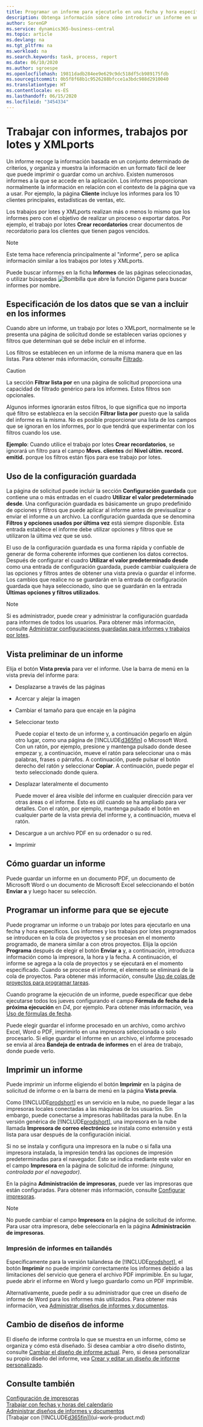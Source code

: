 ```yaml
---
title: Programar un informe para ejecutarlo en una fecha y hora específicos | Documentos de Microsoft
description: Obtenga información sobre cómo introducir un informe en una cola de proyectos y programarlo para que se procesa en una fecha y hora específicas.
author: SorenGP
ms.service: dynamics365-business-central
ms.topic: article
ms.devlang: na
ms.tgt_pltfrm: na
ms.workload: na
ms.search.keywords: task, process, report
ms.date: 06/10/2020
ms.author: sgroespe
ms.openlocfilehash: 19811dadb284ee9e629c9dc518df5cb989175fdb
ms.sourcegitcommit: 0b5f8f68b1c9526288bfcce1a3bdc988d2910040
ms.translationtype: HT
ms.contentlocale: es-ES
ms.lasthandoff: 06/15/2020
ms.locfileid: "3454334"
---
```

# <a name="working-with-reports-batch-jobs-and-xmlports"></a>Trabajar con informes, trabajos por lotes y XMLports

Un informe recoge la información basada en un conjunto determinado de criterios, y organiza y muestra la información en un formato fácil de leer que puede imprimir o guardar como un archivo. Existen numerosos informes a la que se accede en la aplicación. Los informes proporcionan normalmente la información en relación con el contexto de la página que va a usar. Por ejemplo, la página **Cliente** incluye los informes para los 10 clientes principales, estadísticas de ventas, etc.

Los trabajos por lotes y XMLports realizan más o menos lo mismo que los informes pero con el objetivo de realizar un proceso o exportar datos. Por ejemplo, el trabajo por lotes **Crear recordatorios** crear documentos de recordatorio para los clientes que tienen pagos vencidos.  

> [!NOTE]
> Este tema hace referencia principalmente al "informe", pero se aplica información similar a los trabajos por lotes y XMLports.

Puede buscar informes en la ficha **Informes** de las páginas seleccionadas, o utilizar búsquedas ![Bombilla que abre la función Dígame](media/ui-search/search_small.png "Dígame qué desea hacer") para buscar informes por nombre.

## <a name="specifying-the-data-to-include-in-reports"></a>Especificación de los datos que se van a incluir en los informes
Cuando abre un informe, un trabajo por lotes o XMLport, normalmente se le presenta una página de solicitud donde se establecen varias opciones y filtros que determinan qué se debe incluir en el informe.

Los filtros se establecen en un informe de la misma manera que en las listas. Para obtener más información, consulte [Filtrado](ui-enter-criteria-filters.md#filtering).

> [!CAUTION]
> La sección **Filtrar lista por** en una página de solicitud proporciona una capacidad de filtrado genérico para los informes. Estos filtros son opcionales.
>
> Algunos informes ignorarán estos filtros, lo que significa que no importa qué filtro se establezca en la sección **Filtrar lista por** puesto que la salida del informe es la misma. No es posible proporcionar una lista de los campos que se ignoran en los informes, por lo que tendrá que experimentar con los filtros cuando los use.
>
> **Ejemplo**: Cuando utilice el trabajo por lotes **Crear recordatorios**, se ignorará un filtro para el campo **Movs. clientes** del **Nivel últim. record. emitid.** porque los filtros están fijos para ese trabajo por lotes.

## <a name="using-saved-settings"></a><a name="SavedSettings"></a>Uso de la configuración guardada
La página de solicitud puede incluir la sección **Configuración guardada** que contiene una o más entradas en el cuadro **Utilizar el valor predeterminado desde**. Una configuración guardada es básicamente un grupo predefinido de opciones y filtros que puede aplicar al informe antes de previsualizar o enviar el informe a un archivo. La configuración guardada que se denomina **Filtros y opciones usados por última vez** está siempre disponible. Esta entrada establece el informe debe utilizar opciones y filtros que se utilizaron la última vez que se usó.

El uso de la configuración guardada es una forma rápida y confiable de generar de forma coherente informes que contienen los datos correctos. Después de configurar el cuadro **Utilizar el valor predeterminado desde** como una entrada de configuración guardada, puede cambiar cualquiera de las opciones y filtros antes de obtener una vista previa o guardar el informe. Los cambios que realice no se guardarán en la entrada de configuración guardada que haya seleccionado, sino que se guardarán en la entrada **Últimas opciones y filtros utilizados**.

>[!NOTE]
>Si es administrador, puede crear y administrar la configuración guardada para informes de todos los usuarios. Para obtener más información, consulte [Administrar configuraciones guardadas para informes y trabajos por lotes](reports-saving-reusing-settings.md).

## <a name="previewing-a-report"></a>Vista preliminar de un informe

Elija el botón **Vista previa** para ver el informe. Use la barra de menú en la vista previa del informe para:

- Desplazarse a través de las páginas
- Acercar y alejar la imagen
- Cambiar el tamaño para que encaje en la página
- Seleccionar texto

    Puede copiar el texto de un informe y, a continuación pegarlo en algún otro lugar, como una página de [!INCLUDE[d365fin](includes/d365fin_md.md)] o Microsoft Word.  Con un ratón, por ejemplo, presione y mantenga pulsado donde desee empezar y, a continuación, mueve el ratón para seleccionar una o más palabras, frases o párrafos. A continuación, puede pulsar el botón derecho del ratón y seleccionar **Copiar**. A continuación, puede pegar el texto seleccionado donde quiera.
- Desplazar lateralmente el documento

    Puede mover el área visible del informe en cualquier dirección para ver otras áreas o el informe. Esto es útil cuando se ha ampliado para ver detalles.  Con el ratón, por ejemplo, mantenga pulsado el botón en cualquier parte de la vista previa del informe y, a continuación, mueva el ratón.

- Descargue a un archivo PDF en su ordenador o su red.
- Imprimir

## <a name="saving-a-report"></a>Cómo guardar un informe
Puede guardar un informe en un documento PDF, un documento de Microsoft Word o un documento de Microsoft Excel seleccionando el botón **Enviar a** y luego hacer su selección.

## <a name="scheduling-a-report-to-run"></a><a name="ScheduleReport"></a> Programar un informe para que se ejecute

Puede programar un informe o un trabajo por lotes para ejecutarlo en una fecha y hora específicos. Los informes y los trabajos por lotes programados se introducen en la cola de proyectos y se procesan en el momento programado, de manera similar a con otros proyectos. Elija la opción **Programa** después de elegir el botón **Enviar a** y, a continuación, introduzca información como la impresora, la hora y la fecha. A continuación, el informe se agrega a la cola de proyectos y se ejecutará en el momento especificado. Cuando se procese el informe, el elemento se eliminará de la cola de proyectos. Para obtener más información, consulte [Uso de colas de proyectos para programar tareas](admin-job-queues-schedule-tasks.md).  

Cuando programe la ejecución de un informe, puede especificar que debe ejecutarse todos los jueves configurando el campo **Fórmula de fecha de la próxima ejecución** en *D4*, por ejemplo. Para obtener más información, vea [Uso de fórmulas de fecha](ui-enter-date-ranges.md#using-date-formulas).  

Puede elegir guardar el informe procesado en un archivo, como archivo Excel, Word o PDF, imprimirlo en una impresora seleccionada o solo procesarlo. Si elige guardar el informe en un archivo, el informe procesado se envía al área **Bandeja de entrada de informes** en el área de trabajo, donde puede verlo.  

## <a name="printing-a-report"></a><a name="PrintReport"></a>Imprimir un informe
Puede imprimir un informe eligiendo el botón **Imprimir** en la página de solicitud de informe o en la barra de menú en la página **Vista previa**.

Como [!INCLUDE[prodshort](includes/prodshort.md)] es un servicio en la nube, no puede llegar a las impresoras locales conectadas a las máquinas de los usuarios. Sin embargo, puede conectarse a impresoras habilitadas para la nube. En la versión genérica de [!INCLUDE[prodshort](includes/prodshort.md)], una impresora en la nube llamada **Impresora de correo electrónico** se instala como extensión y está lista para usar después de la configuración inicial.

Si no se instala y configura una impresora en la nube o si falla una impresora instalada, la impresión tendrá las opciones de impresión predeterminadas para el navegador. Esto se indica mediante este valor en el campo **Impresora** en la página de solicitud de informe: *(ninguna, controlada por el navegador)*.

En la página **Administración de impresoras**, puede ver las impresoras que están configuradas. Para obtener más información, consulte [Configurar impresoras](ui-specify-printer-selection-reports.md).

> [!NOTE]
> No puede cambiar el campo **Impresora** en la página de solicitud de informe. Para usar otra impresora, debe seleccionarla en la página **Administración de impresoras**.

### <a name="printing-reports-in-thai"></a>Impresión de informes en tailandés
Específicamente para la versión tailandesa de [!INCLUDE[prodshort](includes/prodshort.md)], el botón **Imprimir** no puede imprimir correctamente los informes debido a las limitaciones del servicio que genera el archivo PDF imprimible. En su lugar, puede abrir el informe en Word y luego guardarlo como un PDF imprimible.  

Alternativamente, puede pedir a su administrador que cree un diseño de informe de Word para los informes más utilizados. Para obtener más información, vea [Administrar diseños de informes y documentos](ui-manage-report-layouts.md).  

## <a name="changing-report-layouts"></a>Cambio de diseños de informe
El diseño de informe controla lo que se muestra en un informe, cómo se organiza y cómo está diseñado. Si desea cambiar a otro diseño distinto, consulte [Cambiar el diseño de informe actual](ui-how-change-layout-currently-used-report.md). Pero, si desea personalizar su propio diseño del informe, vea [Crear y editar un diseño de informe personalizado](ui-how-create-custom-report-layout.md).

## <a name="see-also"></a>Consulte también

[Configuración de impresoras](ui-specify-printer-selection-reports.md)  
[Trabajar con fechas y horas del calendario](ui-enter-date-ranges.md)  
[Administrar diseños de informes y documentos](ui-manage-report-layouts.md)  
[Trabajar con [!INCLUDE[d365fin](includes/d365fin_md.md)]](ui-work-product.md)
